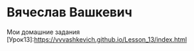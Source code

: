 # Вячеслав Вашкевич
Мои домашние задания
[Урок13]:https://vvvashkevich.github.io/Lesson_13/index.html
